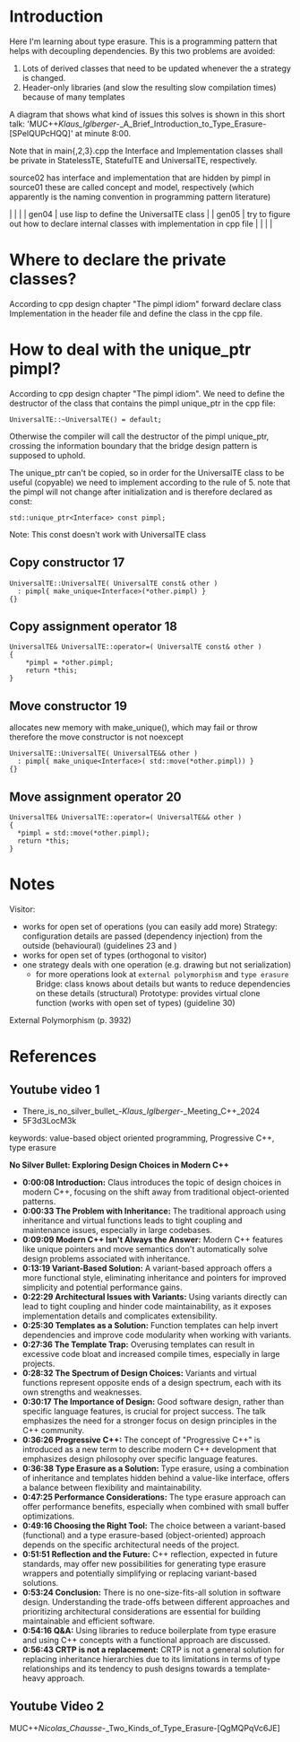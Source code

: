 # Introduction

Here I'm learning about type erasure. This is a programming pattern
that helps with decoupling dependencies. By this two problems are avoided:
1) Lots of derived classes that need to be updated whenever the a strategy is changed.
2) Header-only libraries (and slow the resulting slow compilation times) because of many templates

A diagram that shows what kind of issues this solves is shown in this
short talk:
'MUC++_Klaus_Iglberger_-_A_Brief_Introduction_to_Type_Erasure-[SPelQUPcHQQ]'
at minute 8:00.

Note that in main{,2,3}.cpp the Interface and Implementation classes
shall be private in StatelessTE, StatefulTE and UniversalTE,
respectively.


source02 has interface and implementation that are hidden by pimpl
in source01 these are called concept and model, respectively (which apparently is the naming convention in programming pattern literature)


|       |                                                                                   |
| gen04 | use lisp to define the UniversalTE class                                          |
| gen05 | try to figure out how to declare internal classes with implementation in cpp file |
|       |                                                                                   |

# Where to declare the private classes?

According to cpp design chapter "The pimpl idiom" forward declare
class Implementation in the header file and define the class in the
cpp file.

# How to deal with the unique_ptr pimpl?

According to cpp design chapter "The pimpl idiom".  We need to define
the destructor of the class that contains the pimpl unique_ptr in the
cpp file:

```
UniversalTE::~UniversalTE() = default;
```

Otherwise the compiler will call the destructor of the pimpl
unique_ptr, crossing the information boundary that the bridge design
pattern is supposed to uphold.


The unique_ptr can't be copied, so in order for the UniversalTE class
to be useful (copyable) we need to implement according to the rule of
5. note that the pimpl will not change after initialization and is
   therefore declared as const:
   
```
std::unique_ptr<Interface> const pimpl;
```

Note: This const doesn't work with UniversalTE class

## Copy constructor 17

```
UniversalTE::UniversalTE( UniversalTE const& other )
  : pimpl{ make_unique<Interface>(*other.pimpl) }
{}
```

## Copy assignment operator 18

```
UniversalTE& UniversalTE::operator=( UniversalTE const& other )
{
	*pimpl = *other.pimpl;
	return *this;
}
```

## Move constructor 19

allocates new memory with make_unique(), which may fail or throw
therefore the move constructor is not noexcept

```
UniversalTE::UniversalTE( UniversalTE&& other )
  : pimpl{ make_unique<Interface>( std::move(*other.pimpl)) }
{}
```

## Move assignment operator 20
```
UniversalTE& UniversalTE::operator=( UniversalTE&& other )
{
  *pimpl = std::move(*other.pimpl);
  return *this;
}
```


# Notes

Visitor:
  - works for open set of operations (you can easily add more)
Strategy: configuration details are passed (dependency injection) from the outside (behavioural) (guidelines 23 and )
  - works for open set of types (orthogonal to visitor)
  - one strategy deals with one operation (e.g. drawing but not serialization)
    - for more operations look at `external polymorphism` and `type erasure`
Bridge: class knows about details but wants to reduce dependencies on these details (structural)
Prototype: provides virtual clone function (works with open set of types) (guideline 30)

External Polymorphism (p. 3932)


# References

## Youtube video 1 
- There_is_no_silver_bullet_-_Klaus_Iglberger_-_Meeting_C++_2024
- 5F3d3LocM3k

keywords: value-based object oriented programming, Progressive C++,
type erasure

**No Silver Bullet: Exploring Design Choices in Modern C++**

*   **0:00:08 Introduction:** Claus introduces the topic of design
    choices in modern C++, focusing on the shift away from traditional
    object-oriented patterns.
*   **0:00:33 The Problem with Inheritance:** The traditional approach
    using inheritance and virtual functions leads to tight coupling
    and maintenance issues, especially in large codebases.
*   **0:09:09 Modern C++ Isn't Always the Answer:** Modern C++
    features like unique pointers and move semantics don't
    automatically solve design problems associated with inheritance.
*   **0:13:19 Variant-Based Solution:** A variant-based approach
    offers a more functional style, eliminating inheritance and
    pointers for improved simplicity and potential performance gains.
*   **0:22:29 Architectural Issues with Variants:** Using variants
    directly can lead to tight coupling and hinder code
    maintainability, as it exposes implementation details and
    complicates extensibility.
*   **0:25:30 Templates as a Solution:** Function templates can help
    invert dependencies and improve code modularity when working with
    variants.
*   **0:27:36 The Template Trap:** Overusing templates can result in
    excessive code bloat and increased compile times, especially in
    large projects.
*   **0:28:32 The Spectrum of Design Choices:** Variants and virtual
    functions represent opposite ends of a design spectrum, each with
    its own strengths and weaknesses.
*   **0:30:17 The Importance of Design:** Good software design, rather
    than specific language features, is crucial for project
    success. The talk emphasizes the need for a stronger focus on
    design principles in the C++ community.
*   **0:36:26 Progressive C++:** The concept of "Progressive C++" is
    introduced as a new term to describe modern C++ development that
    emphasizes design philosophy over specific language features.
*   **0:36:38 Type Erasure as a Solution:** Type erasure, using a
    combination of inheritance and templates hidden behind a
    value-like interface, offers a balance between flexibility and
    maintainability.
*   **0:47:25 Performance Considerations:** The type erasure approach
    can offer performance benefits, especially when combined with
    small buffer optimizations.
*   **0:49:16 Choosing the Right Tool:** The choice between a
    variant-based (functional) and a type erasure-based
    (object-oriented) approach depends on the specific architectural
    needs of the project.
*   **0:51:51 Reflection and the Future:** C++ reflection, expected in
    future standards, may offer new possibilities for generating type
    erasure wrappers and potentially simplifying or replacing
    variant-based solutions.
*   **0:53:24 Conclusion:** There is no one-size-fits-all solution in
    software design. Understanding the trade-offs between different
    approaches and prioritizing architectural considerations are
    essential for building maintainable and efficient software.
*   **0:54:16 Q&A:** Using libraries to reduce boilerplate from type
    erasure and using C++ concepts with a functional approach are
    discussed.
*   **0:56:43 CRTP is not a replacement:** CRTP is not a general
    solution for replacing inheritance hierarchies due to its
    limitations in terms of type relationships and its tendency to
    push designs towards a template-heavy approach.

## Youtube Video 2

MUC++_Nicolas_Chausse_-_Two_Kinds_of_Type_Erasure-[QgMQPqVc6JE]
